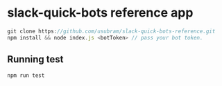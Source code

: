 # slack-quick-bots reference app

```javascript
git clone https://github.com/usubram/slack-quick-bots-reference.git
npm install && node index.js <botToken> // pass your bot token.
```

## Running test

```javascript
npm run test
```
